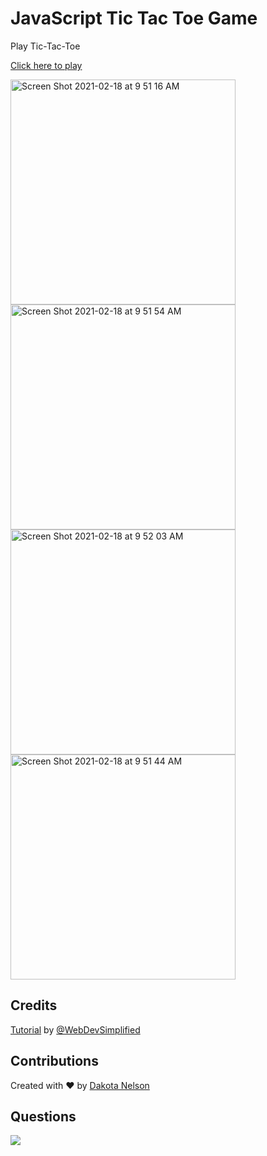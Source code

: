 # JavaScript Tic Tac Toe Game

Play Tic-Tac-Toe

[Click here to play](https://kotalilyy.github.io/JavaScript-Tic-Tac-Toe/)

<img width="360" alt="Screen Shot 2021-02-18 at 9 51 16 AM" src="https://user-images.githubusercontent.com/77229281/108383209-2fdb4400-71cf-11eb-9d1e-357d636920d7.png">



<img width="360" alt="Screen Shot 2021-02-18 at 9 51 54 AM" src="https://user-images.githubusercontent.com/77229281/108384076-02db6100-71d0-11eb-81bb-ca948fe34049.png">



<img width="360" alt="Screen Shot 2021-02-18 at 9 52 03 AM" src="https://user-images.githubusercontent.com/77229281/108384324-43d37580-71d0-11eb-83ef-bc03544cd1ea.png">



<img width="360" alt="Screen Shot 2021-02-18 at 9 51 44 AM" src="https://user-images.githubusercontent.com/77229281/108384329-459d3900-71d0-11eb-8d25-c473ad6963ae.png">

## Credits

[Tutorial](https://www.youtube.com/watch?v=Y-GkMjUZsmM) by [@WebDevSimplified](https://github.com/WebDevSimplified/JavaScript-Tic-Tac-Toe)

## Contributions

Created with ❤️ by [Dakota Nelson](https://github.com/kotalilyy)

## Questions

<a href="mailto:kotalilyy@gmail.com?"><img src="https://img.shields.io/badge/gmail-%23DD0031.svg?&style=for-the-badge&logo=gmail&logoColor=white"/></a>

